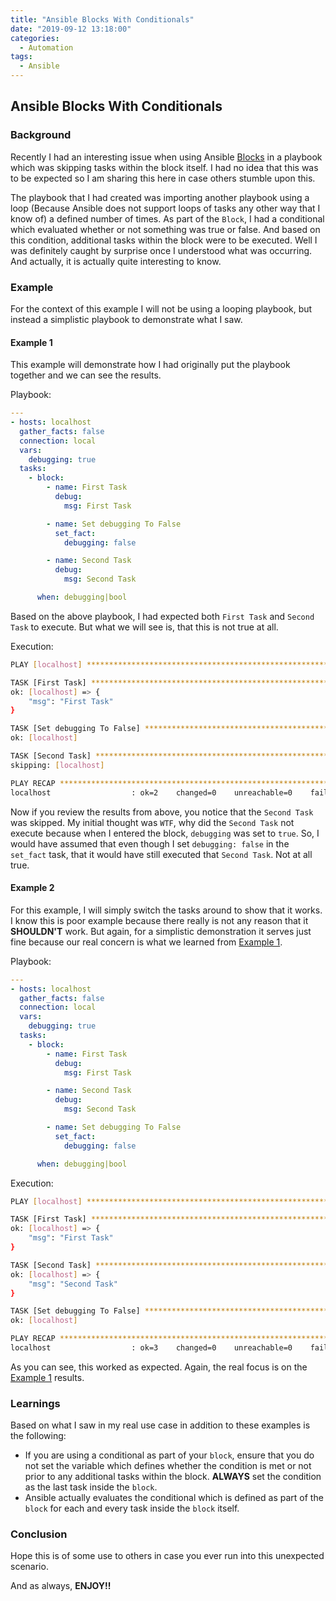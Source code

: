 ```yaml
---
title: "Ansible Blocks With Conditionals"
date: "2019-09-12 13:18:00"
categories:
  - Automation
tags:
  - Ansible
---
```


## Ansible Blocks With Conditionals

### Background

Recently I had an interesting issue when using Ansible [Blocks](https://docs.ansible.com/ansible/latest/user_guide/playbooks_blocks.html) in a playbook
which was skipping tasks within the block itself. I had no idea
that this was to be expected so I am sharing this here in case others stumble
upon this.

The playbook that I had created was importing another playbook using a loop
(Because Ansible does not support loops of tasks any other way that I know of)
a defined number of times. As part of the `Block`, I had a conditional which
evaluated whether or not something was true or false. And based on this
condition, additional tasks within the block were to be executed. Well I was
definitely caught by surprise once I understood what was occurring. And actually,
it is actually quite interesting to know.

### Example

For the context of this example I will not be using a looping playbook, but
instead a simplistic playbook to demonstrate what I saw.

#### Example 1

This example will demonstrate how I had originally put the playbook together and
we can see the results.

Playbook:

```yaml
---
- hosts: localhost
  gather_facts: false
  connection: local
  vars:
    debugging: true
  tasks:
    - block:
        - name: First Task
          debug:
            msg: First Task

        - name: Set debugging To False
          set_fact:
            debugging: false

        - name: Second Task
          debug:
            msg: Second Task

      when: debugging|bool
```

Based on the above playbook, I had expected both `First Task` and `Second Task`
to execute. But what we will see is, that this is not true at all.

Execution:

```bash
PLAY [localhost] *********************************************************************************************************************************************

TASK [First Task] ********************************************************************************************************************************************
ok: [localhost] => {
    "msg": "First Task"
}

TASK [Set debugging To False] ********************************************************************************************************************************
ok: [localhost]

TASK [Second Task] *******************************************************************************************************************************************
skipping: [localhost]

PLAY RECAP ***************************************************************************************************************************************************
localhost                  : ok=2    changed=0    unreachable=0    failed=0    skipped=1    rescued=0    ignored=0
```

Now if you review the results from above, you notice that the `Second Task`
was skipped. My initial thought was `WTF`, why did the `Second Task`
not execute because when I entered the block, `debugging` was set to `true`. So,
I would have assumed that even though I set `debugging: false` in the `set_fact`
task, that it would have still executed that `Second Task`. Not at all true.

#### Example 2

For this example, I will simply switch the tasks around to show that it works.
I know this is poor example because there really is not any reason that it **SHOULDN'T**
work. But again, for a simplistic demonstration it serves just fine because
our real concern is what we learned from [Example 1](#example-1).

Playbook:

```yaml
---
- hosts: localhost
  gather_facts: false
  connection: local
  vars:
    debugging: true
  tasks:
    - block:
        - name: First Task
          debug:
            msg: First Task

        - name: Second Task
          debug:
            msg: Second Task

        - name: Set debugging To False
          set_fact:
            debugging: false

      when: debugging|bool
```

Execution:

```bash
PLAY [localhost] *********************************************************************************************************************************************

TASK [First Task] ********************************************************************************************************************************************
ok: [localhost] => {
    "msg": "First Task"
}

TASK [Second Task] *******************************************************************************************************************************************
ok: [localhost] => {
    "msg": "Second Task"
}

TASK [Set debugging To False] ********************************************************************************************************************************
ok: [localhost]

PLAY RECAP ***************************************************************************************************************************************************
localhost                  : ok=3    changed=0    unreachable=0    failed=0    skipped=0    rescued=0    ignored=0
```

As you can see, this worked as expected. Again, the real focus is on the [Example 1](#example-1) results.

### Learnings

Based on what I saw in my real use case in addition to these examples is the
following:

- If you are using a conditional as part of your `block`, ensure that you do
  not set the variable which defines whether the condition is met or not prior to
  any additional tasks within the block. **ALWAYS** set the condition as the last
  task inside the `block`.
- Ansible actually evaluates the conditional which is defined as part of the
  `block` for each and every task inside the `block` itself.

### Conclusion

Hope this is of some use to others in case you ever run into this unexpected
scenario.

And as always, **ENJOY!!**
